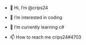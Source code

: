 - 👋 Hi, I’m @crips24
- 👀 I’m interested in coding
- 🌱 I’m currently learning c#

- 📫 How to reach me crips24#4703


<!---
crips24/crips24 is a ✨ special ✨ repository because its `README.md` (this file) appears on your GitHub profile.
You can click the Preview link to take a look at your changes.
--->
